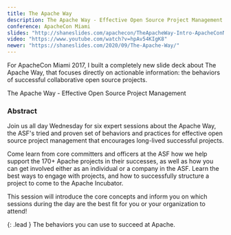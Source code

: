 ```yaml
---
title: The Apache Way
description: The Apache Way - Effective Open Source Project Management
conference: ApacheCon Miami
slides: "http://shaneslides.com/apachecon/TheApacheWay-Intro-ApacheConNA2017.html"
video: "https://www.youtube.com/watch?v=hpAv54KIgK8"
newer: "https://shaneslides.com/2020/09/The-Apache-Way/"
---
```


For ApacheCon Miami 2017, I built a completely new slide deck about The Apache Way, that focuses directly on actionable information: the behaviors of successful collaborative open source projects.

<div class="lead bg-info well">
The Apache Way - Effective Open Source Project Management
</div>

### Abstract

Join us all day Wednesday for six expert sessions about the Apache Way, the ASF's tried and proven set of behaviors and practices for effective open source project management that encourages long-lived successful projects.

Come learn from core committers and officers at the ASF how we help support the 170+ Apache projects in their successes, as well as how you can get involved either as an individual or a company in the ASF.  Learn the best ways to engage with projects, and how to successfully structure a project to come to the Apache Incubator.

This session will introduce the core concepts and inform you on which sessions during the day are the best fit for you or your organization to attend!

{: .lead }
The behaviors you can use to succeed at Apache.
